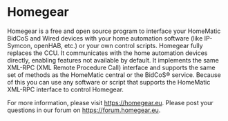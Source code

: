 Homegear
========
Homegear is a free and open source program to interface your HomeMatic BidCoS and Wired devices with your home automation software (like IP-Symcon, openHAB, etc.) or your own control scripts. Homegear fully replaces the CCU. It communicates with the home automation devices directly, enabling features not available by default. It implements the same XML-RPC (XML Remote Procedure Call) interface and supports the same set of methods as the HomeMatic central or the BidCoS® service. Because of this you can use any software or script that supports the HomeMatic XML-RPC interface to control Homegear.

For more information, please visit https://homegear.eu. Please post your questions in our forum on https://forum.homegear.eu.
